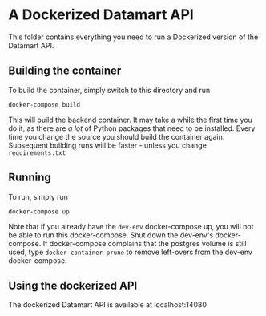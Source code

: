 # A Dockerized Datamart API
This folder contains everything you need to run a Dockerized version of the Datamart API.

## Building the container
To build the container, simply switch to this directory and run

    docker-compose build

This will build the backend container. It may take a while the first time you do it, as there are *a lot* of Python packages that need to be installed. Every time you change the source you should build the container again. Subsequent building runs will be faster - unless you change `requirements.txt`

## Running
To run, simply run

    docker-compose up

Note that if you already have the `dev-env` docker-compose up, you will not be able to run this docker-compose. Shut down the dev-env's docker-compose. If docker-compose complains that the postgres volume is still used, type `docker container prune` to remove left-overs from the dev-env docker-compose.

## Using the dockerized API
The dockerized Datamart API is available at localhost:14080

